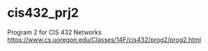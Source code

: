 cis432_prj2
===========

Program 2 for CIS 432 Networks https://www.cs.uoregon.edu/Classes/14F/cis432/prog2/prog2.html

